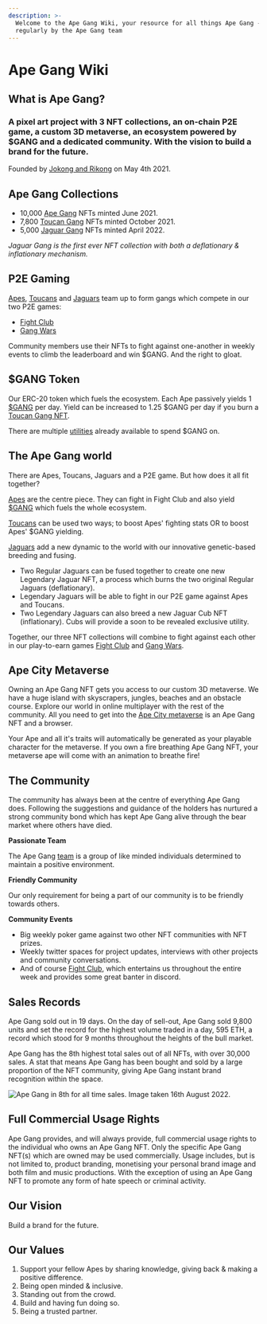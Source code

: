 ```yaml
---
description: >-
  Welcome to the Ape Gang Wiki, your resource for all things Ape Gang - updated
  regularly by the Ape Gang team
---
```


# Ape Gang Wiki

## What is Ape Gang?

### A pixel art project with 3 NFT collections, an on-chain P2E game, a custom 3D metaverse, an ecosystem powered by $GANG and a dedicated community. With the vision to build a brand for the future.

Founded by [Jokong and Rikong](about-us/founders.md) on May 4th 2021.&#x20;

## Ape Gang Collections

* 10,000 [Ape Gang](nft-collections/ape-gang.md) NFTs minted June 2021.
* 7,800 [Toucan Gang](nft-collections/toucan-gang.md) NFTs minted October 2021.
* 5,000 [Jaguar Gang](nft-collections/jaguar-gang.md) NFTs minted April 2022.

_Jaguar Gang is the first ever NFT collection with both a deflationary & inflationary mechanism._

## P2E Gaming

[Apes](nft-collections/ape-gang.md), [Toucans](nft-collections/toucan-gang.md) and [Jaguars](nft-collections/jaguar-gang.md) team up to form gangs which compete in our two P2E games:

* [Fight Club](play-to-earn-games/fight-club/)
* [Gang Wars](play-to-earn-games/gang-wars.md)

Community members use their NFTs to fight against one-another in weekly events to climb the leaderboard and win $GANG. And the right to gloat.

## $GANG Token

Our ERC-20 token which fuels the ecosystem. Each Ape passively yields 1 [$GANG](the-ecosystem/usdgang-token.md) per day. Yield can be increased to 1.25 $GANG per day if you burn a [Toucan Gang NFT](nft-collections/toucan-gang.md).

There are multiple [utilities](the-ecosystem/utilities.md) already available to spend $GANG on.

## The Ape Gang world

There are Apes, Toucans, Jaguars and a P2E game. But how does it all fit together?

[Apes](nft-collections/ape-gang.md) are the centre piece. They can fight in Fight Club and also yield [$GANG](the-ecosystem/usdgang-token.md) which fuels the whole ecosystem.

[Toucans](nft-collections/toucan-gang.md) can be used two ways; to boost Apes' fighting stats OR to boost Apes' $GANG yielding.

[Jaguars](nft-collections/jaguar-gang.md) add a new dynamic to the world with our innovative genetic-based breeding and fusing.&#x20;

* Two Regular Jaguars can be fused together to create one new Legendary Jaguar NFT, a process which burns the two original Regular Jaguars (deflationary).
* Legendary Jaguars will be able to fight in our P2E game against Apes and Toucans.
* Two Legendary Jaguars can also breed a new Jaguar Cub NFT (inflationary). Cubs will provide a soon to be revealed exclusive utility.

Together, our three NFT collections will combine to fight against each other in our play-to-earn games [Fight Club](play-to-earn-games/fight-club/) and [Gang Wars](play-to-earn-games/gang-wars.md).

## Ape City Metaverse

Owning an Ape Gang NFT gets you access to our custom 3D metaverse. We have a huge island with skyscrapers, jungles, beaches and an obstacle course. Explore our world in online multiplayer with the rest of the community. All you need to get into the [Ape City metaverse](the-ecosystem/metaverse.md) is an Ape Gang NFT and a browser.

Your Ape and all it's traits will automatically be generated as your playable character for the metaverse. If you own a fire breathing Ape Gang NFT, your metaverse ape will come with an animation to breathe fire!

## The Community

The community has always been at the centre of everything Ape Gang does. Following the suggestions and guidance of the holders has nurtured a strong community bond which has kept Ape Gang alive through the bear market where others have died.

**Passionate Team**

The Ape Gang [team](about-us/management.md) is a group of like minded individuals determined to maintain a positive environment.

**Friendly Community**

Our only requirement for being a part of our community is to be friendly towards others.

**Community Events**

* Big weekly poker game against two other NFT communities with NFT prizes.
* Weekly twitter spaces for project updates, interviews with other projects and community conversations.
* And of course [Fight Club](play-to-earn-games/fight-club/), which entertains us throughout the entire week and provides some great banter in discord.

## Sales Records

Ape Gang sold out in 19 days. On the day of sell-out, Ape Gang sold 9,800 units and set the record for the highest volume traded in a day, 595 ETH, a record which stood for 9 months throughout the heights of the bull market.

Ape Gang has the 8th highest total sales out of all NFTs, with over 30,000 sales. A stat that means Ape Gang has been bought and sold by a large proportion of the NFT community, giving Ape Gang instant brand recognition within the space.

![Ape Gang in 8th for all time sales. Image taken 16th August 2022.](<.gitbook/assets/leaderboard\_sales (1).png>)

## Full Commercial Usage Rights

Ape Gang provides, and will always provide, full commercial usage rights to the individual who owns an Ape Gang NFT. Only the specific Ape Gang NFT(s) which are owned may be used commercially. Usage includes, but is not limited to, product branding, monetising your personal brand image and both film and music productions. With the exception of using an Ape Gang NFT to promote any form of hate speech or criminal activity.

## Our Vision

Build a brand for the future.

## Our Values

1. &#x20;Support your fellow Apes by sharing knowledge, giving back & making a positive difference‬.
2. Being open minded & inclusive.
3. Standing out from the crowd‬.
4. Build and having fun doing so‬.
5. Being a trusted partner‬.

